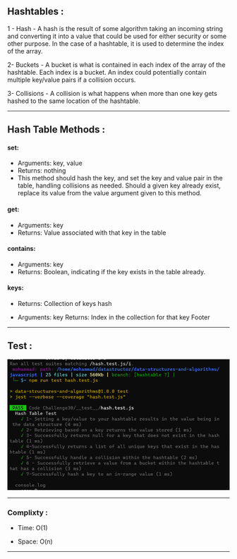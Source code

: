 ## Hashtables : 

1 - Hash - A hash is the result of some algorithm taking an incoming string and converting it into a value that could be used for either security or some other purpose. In the case of a hashtable, it is used to determine the index of the array.

2- Buckets - A bucket is what is contained in each index of the array of the hashtable. Each index is a bucket. An index could potentially contain multiple key/value pairs if a collision occurs.

3- Collisions - A collision is what happens when more than one key gets hashed to the same location of the hashtable.

____
## Hash Table Methods :
 #### set:

  - Arguments: key, value
  - Returns: nothing
  - This method should hash the key, and set the key and value pair in the table, handling collisions as needed. Should a given key already exist, replace its value from the value argument given to this method.



#### get:

- Arguments: key
- Returns: Value associated with that key in the table

#### contains: 

- Arguments: key
- Returns: Boolean, indicating if the key exists in the table already.

#### keys:

- Returns: Collection of keys
hash

- Arguments: key
Returns: Index in the collection for that key
Footer
____
## Test :
![](./test30.PNG)
___

### Complixty : 
- Time: O(1) 

- Space: O(n) 
___